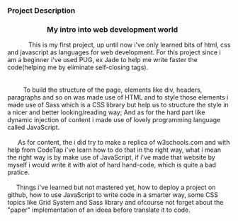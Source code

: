 <br> <br>

### Project Description


 ###       &nbsp;&nbsp;&nbsp;&nbsp;&nbsp;&nbsp;&nbsp;&nbsp;&nbsp;&nbsp;&nbsp;&nbsp;&nbsp;&nbsp;&nbsp;&nbsp;&nbsp;&nbsp;&nbsp;&nbsp;&nbsp;&nbsp; My intro into web development world <br />
&nbsp;&nbsp;&nbsp;&nbsp;&nbsp;&nbsp;&nbsp;&nbsp;&nbsp;&nbsp;&nbsp;&nbsp;This is my first project, up until now i've only learned bits of html, css and javascript as languages for web development. For this project since i am a beginner i've used PUG, ex Jade to help me write faster the code(helping me by eliminate self-closing tags). <br><br><br>
&nbsp;&nbsp;&nbsp;&nbsp;&nbsp;&nbsp;&nbsp;&nbsp;&nbsp;To build the structure of the page, elements like div, headers, paragraphs and so on was made use of HTML and to style those elements i made use of Sass which is a CSS library but help us to structure the style in a nicer and better looking/reading way; And as for the hard part like dynamic injection of content  i made use of lovely programming language called JavaScript.<br><br>
&nbsp;&nbsp;&nbsp;&nbsp;&nbsp;&nbsp;As for content, the i did try to make a replica of w3schools.com and with help from CodeTap i've learn how to do that in the right way, what i mean the right way is by make use of JavaScript, if i've made that website by myself i would write it with alot of hard hand-code, which is quite a bad pratice. <br><br>
&nbsp;&nbsp;&nbsp;&nbsp;&nbsp;Things i've learned but not mastered yet, how to deploy a project on github, how to use JavaScript to write code in a smarter way, some CSS topics like Grid System and Sass library and ofcourse not forget about the "paper" implementation of an ideea before translate it to code.
